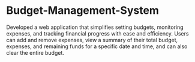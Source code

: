 # Budget-Management-System
Developed a web application that simplifies setting budgets, monitoring expenses, and tracking financial progress with ease and efficiency.
Users can add and remove expenses, view a summary of their total budget, expenses, and remaining funds for a specific date and time, and can also clear the entire budget.
